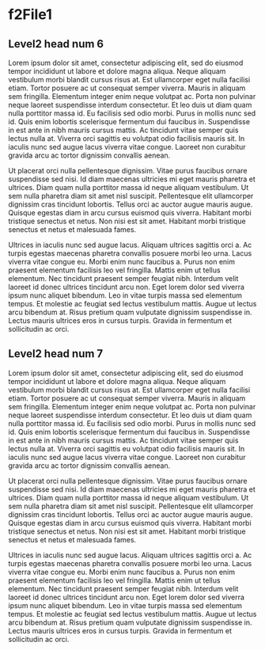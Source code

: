 # f2File1

## Level2 head num 6

Lorem ipsum dolor sit amet, consectetur adipiscing elit, sed do eiusmod tempor incididunt ut labore et dolore magna aliqua. Neque aliquam vestibulum morbi blandit cursus risus at. Est ullamcorper eget nulla facilisi etiam. Tortor posuere ac ut consequat semper viverra. Mauris in aliquam sem fringilla. Elementum integer enim neque volutpat ac. Porta non pulvinar neque laoreet suspendisse interdum consectetur. Et leo duis ut diam quam nulla porttitor massa id. Eu facilisis sed odio morbi. Purus in mollis nunc sed id. Quis enim lobortis scelerisque fermentum dui faucibus in. Suspendisse in est ante in nibh mauris cursus mattis. Ac tincidunt vitae semper quis lectus nulla at. Viverra orci sagittis eu volutpat odio facilisis mauris sit. In iaculis nunc sed augue lacus viverra vitae congue. Laoreet non curabitur gravida arcu ac tortor dignissim convallis aenean.

Ut placerat orci nulla pellentesque dignissim. Vitae purus faucibus ornare suspendisse sed nisi. Id diam maecenas ultricies mi eget mauris pharetra et ultrices. Diam quam nulla porttitor massa id neque aliquam vestibulum. Ut sem nulla pharetra diam sit amet nisl suscipit. Pellentesque elit ullamcorper dignissim cras tincidunt lobortis. Tellus orci ac auctor augue mauris augue. Quisque egestas diam in arcu cursus euismod quis viverra. Habitant morbi tristique senectus et netus. Non nisi est sit amet. Habitant morbi tristique senectus et netus et malesuada fames.

Ultrices in iaculis nunc sed augue lacus. Aliquam ultrices sagittis orci a. Ac turpis egestas maecenas pharetra convallis posuere morbi leo urna. Lacus viverra vitae congue eu. Morbi enim nunc faucibus a. Purus non enim praesent elementum facilisis leo vel fringilla. Mattis enim ut tellus elementum. Nec tincidunt praesent semper feugiat nibh. Interdum velit laoreet id donec ultrices tincidunt arcu non. Eget lorem dolor sed viverra ipsum nunc aliquet bibendum. Leo in vitae turpis massa sed elementum tempus. Et molestie ac feugiat sed lectus vestibulum mattis. Augue ut lectus arcu bibendum at. Risus pretium quam vulputate dignissim suspendisse in. Lectus mauris ultrices eros in cursus turpis. Gravida in fermentum et sollicitudin ac orci.

## Level2 head num 7

Lorem ipsum dolor sit amet, consectetur adipiscing elit, sed do eiusmod tempor incididunt ut labore et dolore magna aliqua. Neque aliquam vestibulum morbi blandit cursus risus at. Est ullamcorper eget nulla facilisi etiam. Tortor posuere ac ut consequat semper viverra. Mauris in aliquam sem fringilla. Elementum integer enim neque volutpat ac. Porta non pulvinar neque laoreet suspendisse interdum consectetur. Et leo duis ut diam quam nulla porttitor massa id. Eu facilisis sed odio morbi. Purus in mollis nunc sed id. Quis enim lobortis scelerisque fermentum dui faucibus in. Suspendisse in est ante in nibh mauris cursus mattis. Ac tincidunt vitae semper quis lectus nulla at. Viverra orci sagittis eu volutpat odio facilisis mauris sit. In iaculis nunc sed augue lacus viverra vitae congue. Laoreet non curabitur gravida arcu ac tortor dignissim convallis aenean.

Ut placerat orci nulla pellentesque dignissim. Vitae purus faucibus ornare suspendisse sed nisi. Id diam maecenas ultricies mi eget mauris pharetra et ultrices. Diam quam nulla porttitor massa id neque aliquam vestibulum. Ut sem nulla pharetra diam sit amet nisl suscipit. Pellentesque elit ullamcorper dignissim cras tincidunt lobortis. Tellus orci ac auctor augue mauris augue. Quisque egestas diam in arcu cursus euismod quis viverra. Habitant morbi tristique senectus et netus. Non nisi est sit amet. Habitant morbi tristique senectus et netus et malesuada fames.

Ultrices in iaculis nunc sed augue lacus. Aliquam ultrices sagittis orci a. Ac turpis egestas maecenas pharetra convallis posuere morbi leo urna. Lacus viverra vitae congue eu. Morbi enim nunc faucibus a. Purus non enim praesent elementum facilisis leo vel fringilla. Mattis enim ut tellus elementum. Nec tincidunt praesent semper feugiat nibh. Interdum velit laoreet id donec ultrices tincidunt arcu non. Eget lorem dolor sed viverra ipsum nunc aliquet bibendum. Leo in vitae turpis massa sed elementum tempus. Et molestie ac feugiat sed lectus vestibulum mattis. Augue ut lectus arcu bibendum at. Risus pretium quam vulputate dignissim suspendisse in. Lectus mauris ultrices eros in cursus turpis. Gravida in fermentum et sollicitudin ac orci.
